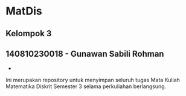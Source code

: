 # MatDis
## Kelompok 3

140810230018 - Gunawan Sabili Rohman <br />
-
-

Ini merupakan repository untuk menyimpan seluruh tugas Mata Kuliah Matematika Diskrit Semester 3 selama perkuliahan berlangsung.